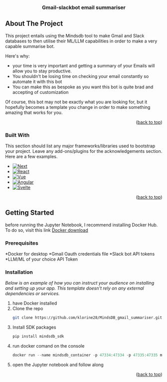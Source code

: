 <!-- Improved compatibility of back to top link: See: https://github.com/othneildrew/Best-README-Template/pull/73 -->
<a name="readme-top"></a>
<!--
*** Thanks for checking out the Best-README-Template. If you have a suggestion
*** that would make this better, please fork the repo and create a pull request
*** or simply open an issue with the tag "enhancement".
*** Don't forget to give the project a star!
*** Thanks again! Now go create something AMAZING! :D
-->

  <h3 align="center">Gmail-slackbot email summariser</h3>



<!-- ABOUT THE PROJECT -->
## About The Project


This project entails using the Mindsdb tool to make Gmail and Slack databases to then utilise their ML/LLM capabilities in order to make a very capable summarise bot.

Here's why:
* your time is very important and getting a summary of your Emails will allow you to stay productive.
* You shouldn't be losing time on checking your email constantly so automate it with this bot
* You can make this as bespoke as you want this bot is quite brad and accepting of customization

Of course, this bot may not be exactly what you are looking for, but it hopefully becomes a template you change in order to make something amazing that works for you.

<p align="right">(<a href="#readme-top">back to top</a>)</p>



### Built With

This section should list any major frameworks/libraries used to bootstrap your project. Leave any add-ons/plugins for the acknowledgements section. Here are a few examples.

* [![Next][Next.js]][Next-url]
* [![React][React.js]][React-url]
* [![Vue][Vue.js]][Vue-url]
* [![Angular][Angular.io]][Angular-url]
* [![Svelte][Svelte.dev]][Svelte-url]

<p align="right">(<a href="#readme-top">back to top</a>)</p>



<!-- GETTING STARTED -->
## Getting Started

before running the Jupyter Notebook, I recommend installing Docker Hub. To do so, visit this link
[Docker download](https://docs.docker.com/get-docker/)

### Prerequisites

*Docker for desktop
*Gmail Oauth credentials file
*Slack bot API tokens 
*LLM/ML of your choice API Token

### Installation

_Below is an example of how you can instruct your audience on installing and setting up your app. This template doesn't rely on any external dependencies or services._

1. have Docker installed
2. Clone the repo
   ```sh
   git clone https://github.com/klorine28/MindsDB_gmail_summariser.git
   ```
3. Install SDK packages
   ```sh
   pip install mindsdb_sdk
   ```
4. run docker comand on the console
   ```js
   docker run --name mindsdb_container -p 47334:47334 -p 47335:47335 mindsdb/mindsdb
   ```
5. open the Jupyter notebook and follow along

<p align="right">(<a href="#readme-top">back to top</a>)</p>






<!-- MARKDOWN LINKS & IMAGES -->
<!-- https://www.markdownguide.org/basic-syntax/#reference-style-links -->
[Next.js]: https://img.shields.io/badge/python-3670A0?style=for-the-badge&logo=python&logoColor=ffdd54
[Next-url]: https://www.python.org
[React.js]: https://img.shields.io/badge/Vscode-007ACC?style=for-the-badge&logo=visualstudiocode&logoColor=white
[React-url]: https://code.visualstudio.com
[Vue.js]: https://cdn.prod.website-files.com/62a8755be8bcc86e6307def8/6329b27b3fc044f886326c4e_mindsDB-full%20logo.svg
[Vue-url]: https://mindsdb.com
[Angular.io]: https://shields.io/badge/MySQL-lightgrey?logo=mysql&style=plastic&logoColor=white&labelColor=blue
[Angular-url]: https://dev.mysql.com/doc/mysql-shell/8.0/en/
[Svelte.dev]: https://img.shields.io/badge/postgresql-4169e1?style=for-the-badge&logo=postgresql&logoColor=white
[Svelte-url]:  https://www.postgresql.org
